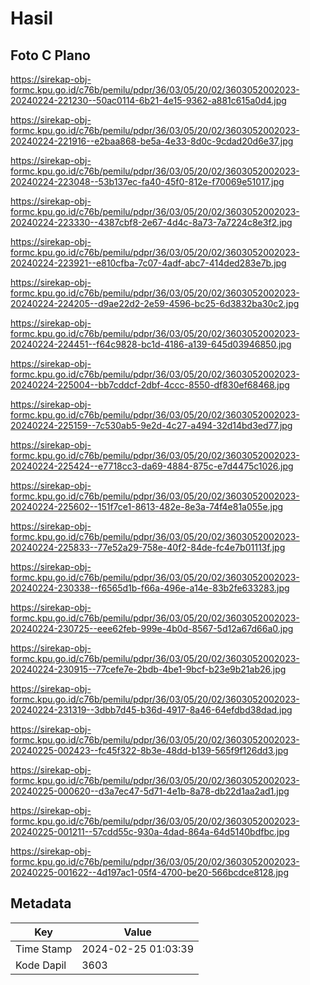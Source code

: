 # Hasil

## Foto C Plano

https://sirekap-obj-formc.kpu.go.id/c76b/pemilu/pdpr/36/03/05/20/02/3603052002023-20240224-221230--50ac0114-6b21-4e15-9362-a881c615a0d4.jpg

https://sirekap-obj-formc.kpu.go.id/c76b/pemilu/pdpr/36/03/05/20/02/3603052002023-20240224-221916--e2baa868-be5a-4e33-8d0c-9cdad20d6e37.jpg

https://sirekap-obj-formc.kpu.go.id/c76b/pemilu/pdpr/36/03/05/20/02/3603052002023-20240224-223048--53b137ec-fa40-45f0-812e-f70069e51017.jpg

https://sirekap-obj-formc.kpu.go.id/c76b/pemilu/pdpr/36/03/05/20/02/3603052002023-20240224-223330--4387cbf8-2e67-4d4c-8a73-7a7224c8e3f2.jpg

https://sirekap-obj-formc.kpu.go.id/c76b/pemilu/pdpr/36/03/05/20/02/3603052002023-20240224-223921--e810cfba-7c07-4adf-abc7-414ded283e7b.jpg

https://sirekap-obj-formc.kpu.go.id/c76b/pemilu/pdpr/36/03/05/20/02/3603052002023-20240224-224205--d9ae22d2-2e59-4596-bc25-6d3832ba30c2.jpg

https://sirekap-obj-formc.kpu.go.id/c76b/pemilu/pdpr/36/03/05/20/02/3603052002023-20240224-224451--f64c9828-bc1d-4186-a139-645d03946850.jpg

https://sirekap-obj-formc.kpu.go.id/c76b/pemilu/pdpr/36/03/05/20/02/3603052002023-20240224-225004--bb7cddcf-2dbf-4ccc-8550-df830ef68468.jpg

https://sirekap-obj-formc.kpu.go.id/c76b/pemilu/pdpr/36/03/05/20/02/3603052002023-20240224-225159--7c530ab5-9e2d-4c27-a494-32d14bd3ed77.jpg

https://sirekap-obj-formc.kpu.go.id/c76b/pemilu/pdpr/36/03/05/20/02/3603052002023-20240224-225424--e7718cc3-da69-4884-875c-e7d4475c1026.jpg

https://sirekap-obj-formc.kpu.go.id/c76b/pemilu/pdpr/36/03/05/20/02/3603052002023-20240224-225602--151f7ce1-8613-482e-8e3a-74f4e81a055e.jpg

https://sirekap-obj-formc.kpu.go.id/c76b/pemilu/pdpr/36/03/05/20/02/3603052002023-20240224-225833--77e52a29-758e-40f2-84de-fc4e7b01113f.jpg

https://sirekap-obj-formc.kpu.go.id/c76b/pemilu/pdpr/36/03/05/20/02/3603052002023-20240224-230338--f6565d1b-f66a-496e-a14e-83b2fe633283.jpg

https://sirekap-obj-formc.kpu.go.id/c76b/pemilu/pdpr/36/03/05/20/02/3603052002023-20240224-230725--eee62feb-999e-4b0d-8567-5d12a67d66a0.jpg

https://sirekap-obj-formc.kpu.go.id/c76b/pemilu/pdpr/36/03/05/20/02/3603052002023-20240224-230915--77cefe7e-2bdb-4be1-9bcf-b23e9b21ab26.jpg

https://sirekap-obj-formc.kpu.go.id/c76b/pemilu/pdpr/36/03/05/20/02/3603052002023-20240224-231319--3dbb7d45-b36d-4917-8a46-64efdbd38dad.jpg

https://sirekap-obj-formc.kpu.go.id/c76b/pemilu/pdpr/36/03/05/20/02/3603052002023-20240225-002423--fc45f322-8b3e-48dd-b139-565f9f126dd3.jpg

https://sirekap-obj-formc.kpu.go.id/c76b/pemilu/pdpr/36/03/05/20/02/3603052002023-20240225-000620--d3a7ec47-5d71-4e1b-8a78-db22d1aa2ad1.jpg

https://sirekap-obj-formc.kpu.go.id/c76b/pemilu/pdpr/36/03/05/20/02/3603052002023-20240225-001211--57cdd55c-930a-4dad-864a-64d5140bdfbc.jpg

https://sirekap-obj-formc.kpu.go.id/c76b/pemilu/pdpr/36/03/05/20/02/3603052002023-20240225-001622--4d197ac1-05f4-4700-be20-566bcdce8128.jpg


## Metadata

| Key        | Value               |
| ---------- | ------------------- |
| Time Stamp | 2024-02-25 01:03:39 |
| Kode Dapil | 3603                |



